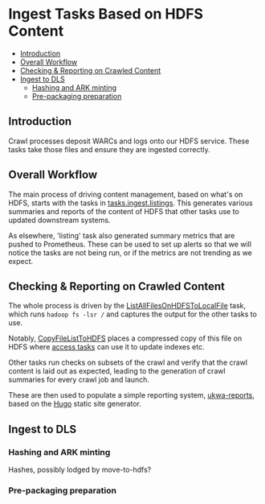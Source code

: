 Ingest Tasks Based on HDFS Content
==================================

<!-- MarkdownTOC depth=2 autolink=true bracket=round lowercase_only_ascii=true -->

- [Introduction](#introduction)
- [Overall Workflow](#overall-workflow)
- [Checking & Reporting on Crawled Content](#checking--reporting-on-crawled-content)
- [Ingest to DLS](#ingest-to-dls)
	- [Hashing and ARK minting](#hashing-and-ark-minting)
	- [Pre-packaging preparation](#pre-packaging-preparation)

<!-- /MarkdownTOC -->


Introduction
------------

Crawl processes deposit WARCs and logs onto our HDFS service. These tasks take those files and ensure they are ingested correctly.

Overall Workflow
----------------

The main process of driving content management, based on what's on HDFS, starts with the tasks in
[tasks.ingest.listings](http://ukwa-manage.readthedocs.io/en/latest/source/tasks.ingest.html#module-tasks.ingest.listings). This generates various summaries and reports of the content of HDFS that other tasks use
to updated downstream systems.

As elsewhere, 'listing' task also generated summary metrics that are pushed to Prometheus. These can be used to set up alerts
so that we will notice the tasks are not being run, or if the metrics are not trending as we expect.

Checking & Reporting on Crawled Content
---------------------------------------

The whole process is driven by the [ListAllFilesOnHDFSToLocalFile](http://ukwa-manage.readthedocs.io/en/latest/source/tasks.ingest.html#tasks.ingest.listings.ListAllFilesOnHDFSToLocalFile) task, which runs `hadoop fs -lsr /` and captures the output for the 
other tasks to use.

Notably, [CopyFileListToHDFS](http://ukwa-manage.readthedocs.io/en/latest/source/tasks.ingest.html#tasks.ingest.listings.CopyFileListToHDFS) places a compressed copy of this file on HDFS where [access tasks](./access-indexing.md) can use it to update indexes etc.

Other tasks run checks on subsets of the crawl and verify that the crawl content is laid out as expected, leading to the generation of crawl summaries for every crawl job and launch.

These are then used to populate a simple reporting system, [ukwa-reports](https://github.com/ukwa/ukwa-reports), based on the [Hugo](https://gohugo.io/) static site generator.


Ingest to DLS
-------------

### Hashing and ARK minting

Hashes, possibly lodged by move-to-hdfs?

### Pre-packaging preparation
